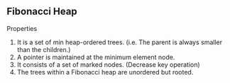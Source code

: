 ## Fibonacci Heap
Properties
1. It is a set of min heap-ordered trees. (i.e. The parent is always smaller than the children.)
2. A pointer is maintained at the minimum element node.
3. It consists of a set of marked nodes. (Decrease key operation)
4. The trees within a Fibonacci heap are unordered but rooted.